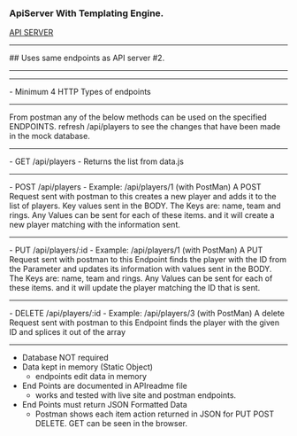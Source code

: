 ### ApiServer With Templating Engine.

[API SERVER](https://frozen-coast-94100.herokuapp.com/api/players)
<hr>
## Uses same endpoints as API server #2. 
<hr>

<hr>
- Minimum 4 HTTP Types of endpoints
<hr>
From postman any of the below methods can be used on the specified ENDPOINTS.
refresh /api/players to see the changes that have been made in the mock database.
<hr>
- GET  
   /api/players 
   - Returns the list from data.js
<hr>
- POST
  /api/players 
  - Example: /api/players/1 (with PostMan) A POST Request sent with postman to this creates a new player and adds it to the list of players. Key values sent in the BODY. The Keys are: name, team and rings. Any Values can be sent for each of these items. and it will create a new player matching with the information sent.
<hr>
- PUT
  /api/players/:id 
  - Example: /api/players/1 (with PostMan) A PUT Request sent with postman to this Endpoint finds the player with the ID from the Parameter and updates its information with values sent in the BODY. The Keys are: name, team and rings. Any Values can be sent for each of these items. and it will update the player matching the ID that is sent.
<hr>
- DELETE
  /api/players/:id
   - Example: /api/players/3 (with PostMan) A delete Request sent with postman to this Endpoint finds the player with the given ID and splices it out of the array
<hr>

- Database NOT required
- Data kept in memory (Static Object)
  - endpoints edit data in memory
- End Points are documented in APIreadme file
  - works and tested with live site and postman endpoints.
- End Points must return JSON Formatted Data
  - Postman shows each item action returned in JSON for PUT POST DELETE. GET can be seen in the browser.
